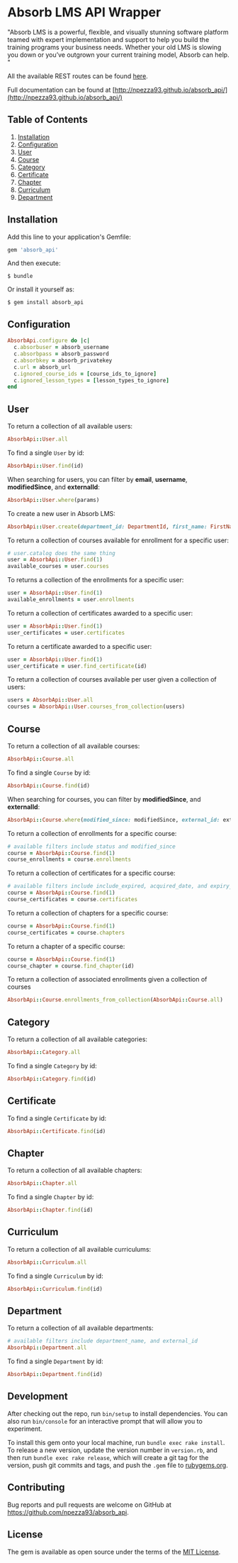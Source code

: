 # Absorb LMS API Wrapper

"Absorb LMS is a powerful, flexible, and visually stunning software platform teamed with expert implementation and support to help you build the training programs your business needs. Whether your old LMS is slowing you down or you’ve outgrown your current training model, Absorb can help.
"

All the available REST routes can be found [here](https://myabsorb.com/api/rest/v1/Help).

Full documentation can be found at [http://npezza93.github.io/absorb_api/](http://npezza93.github.io/absorb_api/)
## Table of Contents
1. [Installation](#installation)
2. [Configuration](#configuration)
3. [User](#user)
4. [Course](#course)
5. [Category](#category)
6. [Certificate](#certificate)
7. [Chapter](#chapter)
8. [Curriculum](#curriculum)
9. [Department](#department)

## Installation

Add this line to your application's Gemfile:

```ruby
gem 'absorb_api'
```

And then execute:

    $ bundle

Or install it yourself as:

    $ gem install absorb_api

## Configuration
```ruby
AbsorbApi.configure do |c|
  c.absorbuser = absorb_username
  c.absorbpass = absorb_password
  c.absorbkey = absorb_privatekey
  c.url = absorb_url
  c.ignored_course_ids = [course_ids_to_ignore]
  c.ignored_lesson_types = [lesson_types_to_ignore]
end
```

## User
To return a collection of all available users:
```ruby
AbsorbApi::User.all
```

To find a single `User` by id:
```ruby
AbsorbApi::User.find(id)
```

When searching for users, you can filter by **email**, **username**, **modifiedSince**, and **externalId**:
```ruby
AbsorbApi::User.where(params)
```

To create a new user in Absorb LMS:
```ruby
AbsorbApi::User.create(department_id: DepartmentId, first_name: FirstName, last_name: LastName, user_name: UserName, email_address: EmailAddress, password: Password)
```

To return a collection of courses available for enrollment for a specific user:
```ruby
# user.catalog does the same thing
user = AbsorbApi::User.find(1)
available_courses = user.courses
```

To returns a collection of the enrollments for a specific user:
```ruby
user = AbsorbApi::User.find(1)
available_enrollments = user.enrollments
```

To return a collection of certificates awarded to a specific user:
```ruby
user = AbsorbApi::User.find(1)
user_certificates = user.certificates
```

To return a certificate awarded to a specific user:
```ruby
user = AbsorbApi::User.find(1)
user_certificate = user.find_certificate(id)
```

To return a collection of courses available per user given a collection of users:
```ruby
users = AbsorbApi::User.all
courses = AbsorbApi::User.courses_from_collection(users)
```

## Course
To return a collection of all available courses:
```ruby
AbsorbApi::Course.all
```

To find a single `Course` by id:
```ruby
AbsorbApi::Course.find(id)
```

When searching for courses, you can filter by **modifiedSince**, and **externalId**:
```ruby
AbsorbApi::Course.where(modified_since: modifiedSince, external_id: externalId)
```

To return a collection of enrollments for a specific course:
```ruby
# available filters include status and modified_since
course = AbsorbApi::Course.find(1)
course_enrollments = course.enrollments
```

To return a collection of certificates for a specific course:
```ruby
# available filters include include_expired, acquired_date, and expiry_date
course = AbsorbApi::Course.find(1)
course_certificates = course.certificates
```

To return a collection of chapters for a specific course:
```ruby
course = AbsorbApi::Course.find(1)
course_certificates = course.chapters
```

To return a chapter of a specific course:
```ruby
course = AbsorbApi::Course.find(1)
course_chapter = course.find_chapter(id)
```

To return a collection of associated enrollments given a collection of courses
```ruby
AbsorbApi::Course.enrollments_from_collection(AbsorbApi::Course.all)
```

## Category
To return a collection of all available categories:
```ruby
AbsorbApi::Category.all
```

To find a single `Category` by id:
```ruby
AbsorbApi::Category.find(id)
```

## Certificate
To find a single `Certificate` by id:
```ruby
AbsorbApi::Certificate.find(id)
```

## Chapter
To return a collection of all available chapters:
```ruby
AbsorbApi::Chapter.all
```

To find a single `Chapter` by id:
```ruby
AbsorbApi::Chapter.find(id)
```

## Curriculum
To return a collection of all available curriculums:
```ruby
AbsorbApi::Curriculum.all
```

To find a single `Curriculum` by id:
```ruby
AbsorbApi::Curriculum.find(id)
```

## Department
To return a collection of all available departments:
```ruby
# available filters include department_name, and external_id
AbsorbApi::Department.all
```

To find a single `Department` by id:
```ruby
AbsorbApi::Department.find(id)
```

## Development

After checking out the repo, run `bin/setup` to install dependencies. You can also run `bin/console` for an interactive prompt that will allow you to experiment.

To install this gem onto your local machine, run `bundle exec rake install`. To release a new version, update the version number in `version.rb`, and then run `bundle exec rake release`, which will create a git tag for the version, push git commits and tags, and push the `.gem` file to [rubygems.org](https://rubygems.org).

## Contributing

Bug reports and pull requests are welcome on GitHub at https://github.com/npezza93/absorb_api.


## License

The gem is available as open source under the terms of the [MIT License](http://opensource.org/licenses/MIT).
